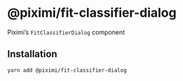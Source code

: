 # @piximi/fit-classifier-dialog

Piximi’s `FitClassifierDialog` component

## Installation

```sh
yarn add @piximi/fit-classifier-dialog
```
